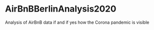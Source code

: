 # AirBnBBerlinAnalysis2020
Analysis of AirBnB data if and if yes how the Corona pandemic is visible
